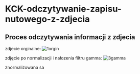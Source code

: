 # KCK-odczytywanie-zapisu-nutowego-z-zdjecia
## Proces odczytywania informacji z zdjecia

zdjecie orginalne:
![1orgin](https://user-images.githubusercontent.com/67105405/213574846-ce7a2b46-f85a-4b94-940c-582260efca72.jpg)

zdjęcie po normalizacji i nałozenia filtru gamma:
![3gamma](https://user-images.githubusercontent.com/67105405/213575285-8de9ed0c-c21d-423e-9491-2923d7681b6c.jpg)

znormalizowana sa
